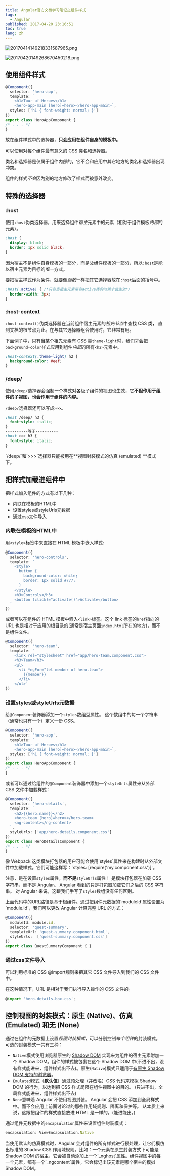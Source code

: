 ```yaml
---
title: Angular官方文档学习笔记之组件样式
tags: 
  - Angular
published: 2017-04-20 23:16:51
toc: true
lang: zh
---
```


![20170414149218331587965.png](../_images/Angular官方文档学习笔记之组件样式/20170414149218331587965.png)

<!--more-->

![20170420149268670450218.png](../_images/Angular官方文档学习笔记之组件样式/20170420149268670450218.png)

## 使用组件样式

```typescript
@Component({
  selector: 'hero-app',
  template: `
    <h1>Tour of Heroes</h1>
    <hero-app-main [hero]=hero></hero-app-main>`,
  styles: ['h1 { font-weight: normal; }']
})
export class HeroAppComponent {
/* . . . */
}
```

放在组件样式中的选择器，**只会应用在组件自身的模板中。**

可以使用对每个组件最有意义的 CSS 类名和选择器。

类名和选择器是仅属于组件内部的，它不会和应用中其它地方的类名和选择器出现冲突。

组件的样式*不会*因为别的地方修改了样式而被意外改变。

## 特殊的选择器

### :host

使用`:host`伪类选择器，用来选择组件*宿主*元素中的元素（相对于组件模板*内部*的元素）。

```css
:host {
  display: block;
  border: 1px solid black;
}
```

 因为宿主不是组件自身模板的一部分，而是父组件模板的一部分，所以`:host`是能以宿主元素为目标的*唯一*方式。

要把宿主样式作为条件，就要像*函数*一样把其它选择器放在`:host`后面的括号中。

```css
:host(.active) { /*只有当宿主元素带有active类的时候才会生效*/
  border-width: 3px;
}
```

### :host-context

`:host-context()`伪类选择器在当前组件宿主元素的*祖先节点*中查找 CSS 类， 直到文档的根节点为止。在与其它选择器组合使用时，它非常有用。

下面例子中，只有当某个祖先元素有 CSS 类`theme-light`时，我们才会把`background-color`样式应用到组件*内部*的所有`<h2>`元素中。

```css
:host-context(.theme-light) h2 {
  background-color: #eef;
}
```

### /deep/

使用`/deep/`选择器会强制一个样式对各级子组件的视图也生效，它**不但作用于组件的子视图，也会作用于组件的内容。**

`/deep/`选择器还可以写成`>>>`。

```css
:host /deep/ h3 {
  font-style: italic;
}
----------等于----------
:host >>> h3 {
  font-style: italic;
}
```

<p id="div-border-left-yellow">`/deep/`和`>>>`选择器只能被用在**视图封装模式的仿真 (emulated) **模式下。</p>

## 把样式加载进组件中

把样式加入组件的方式有以下几种：

- 内联在模板的HTML中
- 设置styles或styleUrls元数据
- 通过css文件导入

### 内联在模板的HTML中

用`<style>`标签中来直接在 HTML 模板中嵌入样式:

```typescript
@Component({
  selector: 'hero-controls',
  template: `
    <style>
      button {
        background-color: white;
        border: 1px solid #777;
      }
    </style>
    <h3>Controls</h3>
    <button (click)="activate()">Activate</button>
  `
})
```

或者可以在组件的 HTML 模板中嵌入`<link>`标签。这个 link 标签的`href`指向的 URL 也是相对于应用的根目录的(通常是宿主页面`index.html`所在的地方)，而不是组件文件。

```typescript
@Component({
  selector: 'hero-team',
  template: `
    <link rel="stylesheet" href="app/hero-team.component.css">
    <h3>Team</h3>
    <ul>
      <li *ngFor="let member of hero.team">
        {{member}}
      </li>
    </ul>`
})
```

### 设置styles或styleUrls元数据

给`@Component`装饰器添加一个`styles`数组型属性。 这个数组中的每一个字符串（通常也只有一个）定义一份 CSS。

```typescript
@Component({
  selector: 'hero-app',
  template: `
    <h1>Tour of Heroes</h1>
    <hero-app-main [hero]=hero></hero-app-main>`,
  styles: ['h1 { font-weight: normal; }']
})
export class HeroAppComponent {
/* . . . */
}
```

或者可以通过给组件的`@Component`装饰器中添加一个`styleUrls`属性来从外部 CSS 文件中加载样式：

```typescript
@Component({
  selector: 'hero-details',
  template: `
    <h2>{{hero.name}}</h2>
    <hero-team [hero]=hero></hero-team>
    <ng-content></ng-content>
  `,
  styleUrls: ['app/hero-details.component.css']
})
export class HeroDetailsComponent {
/* . . . */
}
```

<p id="div-border-left-yellow">像 Webpack 这类模块打包器的用户可能会使用`styles`属性来在构建时从外部文件中加载样式。它们可能这样写：`styles: [require('my.component.css')]`。

注意，是在设置`styles`属性，**而不是**`styleUrls`属性！ 是模块打包器在加载 CSS 字符串，而不是 Angular。 Angular 看到的只是打包器加载它们之后的 CSS 字符串。 对 Angular 来说，这跟我们手写了`styles`数组没有任何区别。</p>

<p id="div-border-left-yellow">上面代码中的URL路径是基于根组件。通过把组件元数据的`moduleId`属性设置为`module.id`，我们可以更改 Angular 计算完整 URL 的方式：</p>

```typescript
@Component({
  moduleId: module.id,
  selector: 'quest-summary',
  templateUrl: 'quest-summary.component.html',
  styleUrls:  ['quest-summary.component.css']
})
export class QuestSummaryComponent { }
```

### 通过css文件导入

可以利用标准的 CSS @import规则来把其它 CSS 文件导入到我们的 CSS 文件中。

在这种情况下，URL 是相对于我们执行导入操作的 CSS 文件的。

```typescript
@import 'hero-details-box.css';
```

## 控制视图的封装模式：原生 (Native)、仿真 (Emulated) 和无 (None)

通过在组件的元数据上设置*视图封装模式*，可以分别控制*每个组件*的封装模式。 可选的封装模式一共有三种：

- `Native`模式使用浏览器原生的 [Shadow DOM](https://developer.mozilla.org/en-US/docs/Web/Web_Components/Shadow_DOM) 实现来为组件的宿主元素附加一个 Shadow DOM。组件的样式被包裹在这个 Shadow DOM 中(不进不出，没有样式能进来，组件样式出不去)。原生(`Native`)模式只适用于[有原生 Shadow DOM 支持的浏览器](http://caniuse.com/#feat=shadowdom)。 
- `Emulated`模式（**默认值**）通过预处理（并改名）CSS 代码来模拟 Shadow DOM 的行为，以达到把 CSS 样式局限在组件视图中的目的。 (只进不出，全局样式能进来，组件样式出不去)
- `None`意味着 Angular 不使用视图封装。 Angular 会把 CSS 添加到全局样式中。而不会应用上前面讨论过的那些作用域规则、隔离和保护等。 从本质上来说，这跟把组件的样式直接放进 HTML 是一样的。(能进能出。)

通过组件元数据中的`encapsulation`属性来设置组件封装模式：

```typescript
encapsulation: ViewEncapsulation.Native
```

<p id="div-border-left-yellow">当使用默认的仿真模式时，Angular 会对组件的所有样式进行预处理，让它们模仿出标准的 Shadow CSS 作用域规则。比如：一个元素在原生封装方式下可能是 Shadow DOM 的宿主，它会被自动添加上一个`_nghost`属性。组件视图中的每一个元素，都有一个`_ngcontent`属性，它会标记出该元素是哪个宿主的模拟 Shadow DOM。</p>


